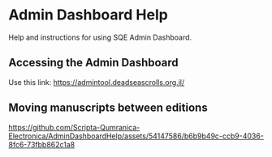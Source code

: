 # Admin Dashboard Help
Help and instructions for using SQE Admin Dashboard.

## Accessing the Admin Dashboard
Use this link: https://admintool.deadseascrolls.org.il/

## Moving manuscripts between editions
https://github.com/Scripta-Qumranica-Electronica/AdminDashboardHelp/assets/54147586/b6b9b49c-ccb9-4036-8fc6-73fbb862c1a8

